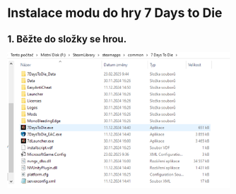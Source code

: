 # Instalace modu do hry 7 Days to Die
## 1. Běžte do složky se hrou.
![File explorer](obrazek_1.png?raw=true)
